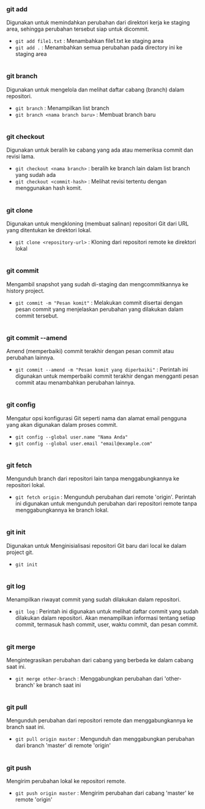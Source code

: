 ### git add
Digunakan untuk memindahkan perubahan dari direktori kerja ke staging area, sehingga perubahan tersebut siap untuk dicommit.
- `git add file1.txt` : Menambahkan file1.txt ke staging area
- `git add .` : Menambahkan semua perubahan pada directory ini ke staging area
#
### git branch
Digunakan untuk mengelola dan melihat daftar cabang (branch) dalam repositori.
- `git branch` : Menampilkan list branch
- `git branch <nama branch baru>` : Membuat branch baru

#
### git checkout
Digunakan untuk beralih ke cabang yang ada atau memeriksa commit dan revisi lama.
- `git checkout <nama branch>` : beralih ke branch lain dalam list branch yang sudah ada
- `git checkout <commit-hash>` : Melihat revisi tertentu dengan menggunakan hash komit.
#
### git clone
Digunakan untuk mengkloning (membuat salinan) repositori Git dari URL yang ditentukan ke direktori lokal.
- `git clone <repository-url>` : Kloning dari repositori remote ke direktori lokal
#
### git commit
Mengambil snapshot yang sudah di-staging dan mengcommitkannya ke history project.
- `git commit -m "Pesan komit"` : Melakukan commit disertai dengan pesan commit yang menjelaskan perubahan yang dilakukan dalam commit tersebut.
#
### git commit --amend
Amend (memperbaiki) commit terakhir dengan pesan commit atau perubahan lainnya.
- `git commit --amend -m "Pesan komit yang diperbaiki"` : Perintah ini digunakan untuk memperbaiki commit terakhir dengan mengganti pesan commit atau menambahkan perubahan lainnya.
#
### git config
Mengatur opsi konfigurasi Git seperti nama dan alamat email pengguna yang akan digunakan dalam proses commit.
- `git config --global user.name "Nama Anda"`
- `git config --global user.email "email@example.com"`

#
### git fetch
Mengunduh branch dari repositori lain tanpa menggabungkannya ke repositori lokal.

- `git fetch origin` : Mengunduh perubahan dari remote 'origin'. Perintah ini digunakan untuk mengunduh perubahan dari repositori remote tanpa menggabungkannya ke branch lokal.
#
### git init
Digunakan untuk Menginisialisasi repositori Git baru dari local ke dalam project git.
- `git init`  
#
### git log
Menampilkan riwayat commit yang sudah dilakukan dalam repositori.
- `git log` : Perintah ini digunakan untuk melihat daftar commit yang sudah dilakukan dalam repositori. Akan menampilkan informasi tentang setiap commit, termasuk hash commit, user, waktu commit, dan pesan commit.
#
### git merge
Mengintegrasikan perubahan dari cabang yang berbeda ke dalam cabang saat ini.
- `git merge other-branch` : Menggabungkan perubahan dari 'other-branch' ke branch saat ini
#
### git pull
Mengunduh perubahan dari repositori remote dan menggabungkannya ke branch saat ini.
- `git pull origin master` : Mengunduh dan menggabungkan perubahan dari branch 'master' di remote 'origin'
#
### git push
Mengirim perubahan lokal ke repositori remote.
- `git push origin master` : Mengirim perubahan dari cabang 'master' ke remote 'origin'
